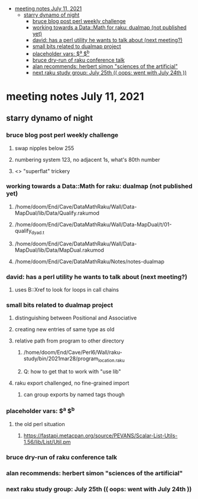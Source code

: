 - [meeting notes July 11, 2021](#org4f736d4)
  - [starry dynamo of night](#org444699a)
    - [bruce blog post perl weekly challenge](#orgb649410)
    - [working towards a Data::Math for raku: dualmap (not published yet)](#org28b0f00)
    - [david: has a perl utility he wants to talk about (next meeting?)](#org0d6bc5c)
    - [small bits related to dualmap project](#org73793dd)
    - [placeholder vars: $<sup>a</sup> $<sup>b</sup>](#orgc9232e4)
    - [bruce dry-run of raku conference talk](#orgb578938)
    - [alan recommends: herbert simon "sciences of the artificial"](#org1e85560)
    - [next raku study group: July 25th (( oops: went with July 24th ))](#orgff85997)


<a id="org4f736d4"></a>

# meeting notes July 11, 2021


<a id="org444699a"></a>

## starry dynamo of night


<a id="orgb649410"></a>

### bruce blog post perl weekly challenge

1.  swap nipples below 255

2.  numbering system 123, no adjacent 1s, what's 80th number

3.  <> "superflat" trickery


<a id="org28b0f00"></a>

### working towards a Data::Math for raku: dualmap (not published yet)

1.  /home/doom/End/Cave/DataMathRaku/Wall/Data-MapDual/lib/Data/Qualify.rakumod

2.  /home/doom/End/Cave/DataMathRaku/Wall/Data-MapDual/t/01-qualify<sub>dyad.t</sub>

3.  /home/doom/End/Cave/DataMathRaku/Wall/Data-MapDual/lib/Data/MapDual.rakumod

4.  /home/doom/End/Cave/DataMathRaku/Notes/notes-dualmap


<a id="org0d6bc5c"></a>

### david: has a perl utility he wants to talk about (next meeting?)

1.  uses B::Xref to look for loops in call chains


<a id="org73793dd"></a>

### small bits related to dualmap project

1.  distinguishing between Positional and Associative

2.  creating new entries of same type as old

3.  relative path from program to other directory

    1.  /home/doom/End/Cave/Perl6/Wall/raku-study/bin/2021mar28/program<sub>location.raku</sub>
    
    2.  Q: how to get that to work with "use lib"

4.  raku export challenged, no fine-grained import

    1.  can group exports by named tags though


<a id="orgc9232e4"></a>

### placeholder vars: $<sup>a</sup> $<sup>b</sup>

1.  the old perl situation

    1.  <https://fastapi.metacpan.org/source/PEVANS/Scalar-List-Utils-1.56/lib/List/Util.pm>


<a id="orgb578938"></a>

### bruce dry-run of raku conference talk


<a id="org1e85560"></a>

### alan recommends: herbert simon "sciences of the artificial"


<a id="orgff85997"></a>

### next raku study group: July 25th (( oops: went with July 24th ))
